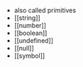 - also called primitives
- [[string]]
- [[number]]
- [[boolean]]
- [[undefined]]
- [[null]]
- [[symbol]]